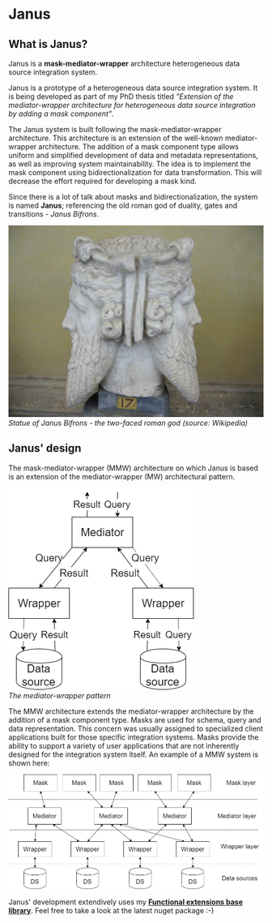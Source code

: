 # Janus

## What is Janus?
Janus is a **mask-mediator-wrapper** architecture heterogeneous data source integration system.

Janus is a prototype of a heterogeneous data source integration system. It is being developed as part
of my PhD thesis titled *"Extension of the mediator-wrapper architecture for heterogeneous data source
integration by adding a mask component"*.

The Janus system is built following the mask-mediator-wrapper architecture. This architecture is an extension of the well-known mediator-wrapper architecture. The addition of a mask component type allows uniform and simplified development of data and metadata representations, as well as improving system maintainability. The idea is to implement the mask component using bidirectionalization for data transformation. This will decrease the effort required for developing a mask kind.

Since there is a lot of talk about masks and bidirectionalization, the system is named **Janus**;
referencing the old roman god of duality, gates and transitions - *Janus Bifrons*.

![Janus Bifrons](/wiki/figures/god_janus.jpg)  
*Statue of Janus Bifrons - the two-faced roman god (source: Wikipedia)*

## Janus' design
The mask-mediator-wrapper (MMW) architecture on which Janus is based is an extension of the mediator-wrapper (MW) architectural pattern.

![MW pattern](/wiki/figures/mediator_wrapper_pattern.png)  
*The mediator-wrapper pattern*

The MMW architecture extends the mediator-wrapper architecture by the addition of a mask component type. Masks are used for schema, query and data representation. This concern was usually assigned to specialized client applications built for those specific integration systems. Masks provide the ability to support a variety of user applications that are not inherently designed for the integration system itself. An example of a MMW system is shown here:

![MMW example](/wiki/figures/mask_mediator_wrapper_layered_arch.png)

Janus' development extendively uses my **[Functional extensions base library](https://github.com/JurajDoncevic/FunctionalExtensions)**. Feel free to take a look at the latest nuget package :-)